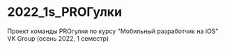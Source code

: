 # 2022_1s_PROГулки
Проект команды PROгулки по курсу "Мобильный разработчик на iOS" VK Group (осень 2022, 1 семестр)
